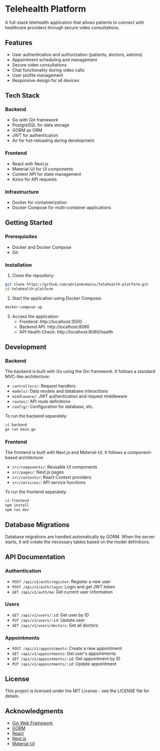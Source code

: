 # Telehealth Platform

A full-stack telehealth application that allows patients to connect with healthcare providers through secure video consultations.

## Features

- User authentication and authorization (patients, doctors, admins)
- Appointment scheduling and management
- Secure video consultations
- Chat functionality during video calls
- User profile management
- Responsive design for all devices

## Tech Stack

### Backend
- Go with Gin framework
- PostgreSQL for data storage
- GORM as ORM
- JWT for authentication
- Air for hot-reloading during development

### Frontend
- React with Next.js
- Material-UI for UI components
- Context API for state management
- Axios for API requests

### Infrastructure
- Docker for containerization
- Docker Compose for multi-container applications

## Getting Started

### Prerequisites

- Docker and Docker Compose
- Git

### Installation

1. Clone the repository:
```bash
git clone https://github.com/adrianmcmains/telehealth-platform.git
cd telehealth-platform
```

2. Start the application using Docker Compose:
```bash
docker-compose up
```

3. Access the application:
   - Frontend: http://localhost:3000
   - Backend API: http://localhost:8080
   - API Health Check: http://localhost:8080/health

## Development

### Backend

The backend is built with Go using the Gin framework. It follows a standard MVC-like architecture:

- `controllers/`: Request handlers
- `models/`: Data models and database interactions
- `middleware/`: JWT authentication and request middleware
- `routes/`: API route definitions
- `config/`: Configuration for database, etc.

To run the backend separately:

```bash
cd backend
go run main.go
```

### Frontend

The frontend is built with Next.js and Material-UI. It follows a component-based architecture:

- `src/components/`: Reusable UI components
- `src/pages/`: Next.js pages
- `src/contexts/`: React Context providers
- `src/services/`: API service functions

To run the frontend separately:

```bash
cd frontend
npm install
npm run dev
```

## Database Migrations

Database migrations are handled automatically by GORM. When the server starts, it will create the necessary tables based on the model definitions.

## API Documentation

### Authentication

- `POST /api/v1/auth/register`: Register a new user
- `POST /api/v1/auth/login`: Login and get JWT token
- `GET /api/v1/auth/me`: Get current user information

### Users

- `GET /api/v1/users/:id`: Get user by ID
- `PUT /api/v1/users/:id`: Update user
- `GET /api/v1/users/doctors`: Get all doctors

### Appointments

- `POST /api/v1/appointments`: Create a new appointment
- `GET /api/v1/appointments`: Get user's appointments
- `GET /api/v1/appointments/:id`: Get appointment by ID
- `PUT /api/v1/appointments/:id`: Update appointment

## License

This project is licensed under the MIT License - see the LICENSE file for details.

## Acknowledgments

- [Gin Web Framework](https://github.com/gin-gonic/gin)
- [GORM](https://gorm.io/)
- [React](https://reactjs.org/)
- [Next.js](https://nextjs.org/)
- [Material-UI](https://mui.com/)